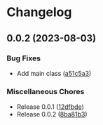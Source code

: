 # Changelog

## 0.0.2 (2023-08-03)


### Bug Fixes

* Add main class ([a51c5a3](https://github.com/cloudquery/plugin-pb-java/commit/a51c5a36dc751cd0fb47a4a335c68ad97f27ee93))


### Miscellaneous Chores

* Release 0.0.1 ([12dfbde](https://github.com/cloudquery/plugin-pb-java/commit/12dfbde86335512a15b410e1e08e35c551c6f80f))
* Release 0.0.2 ([8ba81b3](https://github.com/cloudquery/plugin-pb-java/commit/8ba81b34728df6cbea45ec532bd2051ae34d7a8b))

